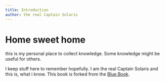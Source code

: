 ```yaml
---
title: Introduction
author: the real Captain Solaris 
---
```


# Home sweet home 
this is my personal place to collect knowledge. Some knowledge might be useful for others.

I keep stuff here to remember hopefully. I am the real Captain Solaris and this is, what i know.
This book is forked from the [Blue Book](https://lyz-code.github.io/blue-book/digital_garden/).


